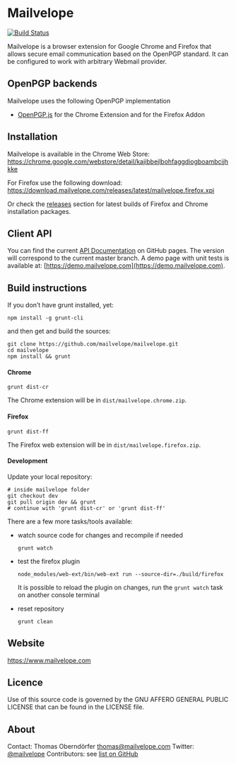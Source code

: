 # Mailvelope

[![Build Status](https://travis-ci.org/mailvelope/mailvelope.svg?branch=master)](https://travis-ci.org/mailvelope/mailvelope)

Mailvelope is a browser extension for Google Chrome and Firefox that allows secure email communication based on the OpenPGP standard. It can be configured to work with arbitrary Webmail provider.

## OpenPGP backends

Mailvelope uses the following OpenPGP implementation

  - [OpenPGP.js](http://openpgpjs.org/) for the Chrome Extension and for the Firefox Addon

## Installation

Mailvelope is available in the Chrome Web Store:
https://chrome.google.com/webstore/detail/kajibbejlbohfaggdiogboambcijhkke

For Firefox use the following download:
https://download.mailvelope.com/releases/latest/mailvelope.firefox.xpi

Or check the [releases](https://github.com/mailvelope/mailvelope/releases) section for latest builds of Firefox and Chrome installation packages.

## Client API

You can find the current [API Documentation](https://mailvelope.github.io/mailvelope) on GitHub pages. The version will correspond to the current master branch. A demo page with unit tests is available at: [https://demo.mailvelope.com](https://demo.mailvelope.com).

## Build instructions

If you don’t have grunt installed, yet:

    npm install -g grunt-cli

and then get and build the sources:

    git clone https://github.com/mailvelope/mailvelope.git
    cd mailvelope
    npm install && grunt

#### Chrome

    grunt dist-cr

The Chrome extension will be in `dist/mailvelope.chrome.zip`.

#### Firefox

    grunt dist-ff

The Firefox web extension will be in `dist/mailvelope.firefox.zip`.

#### Development

Update your local repository:

    # inside mailvelope folder
    git checkout dev
    git pull origin dev && grunt
    # continue with 'grunt dist-cr' or 'grunt dist-ff'

There are a few more tasks/tools available:

* watch source code for changes and recompile if needed

    `grunt watch`

* test the firefox plugin

  ```
  node_modules/web-ext/bin/web-ext run --source-dir=./build/firefox
  ```

  It is possible to reload the plugin on changes, run the `grunt watch` task on another console terminal

* reset repository

    `grunt clean`

## Website

https://www.mailvelope.com

## Licence

Use of this source code is governed by the GNU AFFERO GENERAL PUBLIC LICENSE that can be found in the LICENSE file.

## About

Contact: Thomas Oberndörfer <thomas@mailvelope.com>
Twitter: [@mailvelope](https://twitter.com/mailvelope)
Contributors: see [list on GitHub](https://github.com/mailvelope/mailvelope/graphs/contributors)
